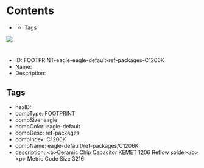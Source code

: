 



Contents
========

* [](#)
	* [Tags](#tags)
  
![][im]
# 

- ID: FOOTPRINT-eagle-eagle-default-ref-packages-C1206K
- Name: 
- Description: 

## Tags

- hexID: 
- oompType: FOOTPRINT
- oompSize: eagle
- oompColor: eagle-default
- oompDesc: ref-packages
- oompIndex: C1206K
- oompName: eagle-default/ref-packages/C1206K
- description: &lt;b&gt;Ceramic Chip Capacitor KEMET 1206 Reflow solder&lt;/b&gt;&lt;p&gt;&#xD;
Metric Code Size 3216



[im]: image.png
